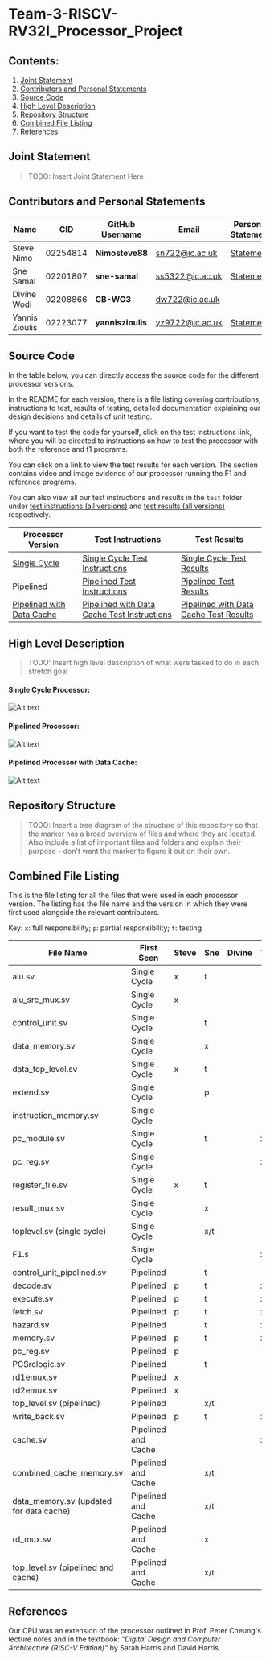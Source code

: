 # Team-3-RISCV-RV32I_Processor_Project

## Contents:
1. [Joint Statement](#joint-statement)  
2. [Contributors and Personal Statements](#contributors-and-personal-statements)  
3. [Source Code](#source-code)  
4. [High Level Description](#high-level-description)  
5. [Repository Structure](#repository-structure)  
6. [Combined File Listing](#combined-file-listing)  
7. [References](#references)  

## Joint Statement
>TODO: Insert Joint Statement Here

## Contributors and Personal Statements

| Name           | CID      | GitHub Username    | Email           | Personal Statement |
|----------------|----------|--------------------|-----------------|----------------------------|
| Steve Nimo     | 02254814 | **Nimosteve88**    | sn722@ic.ac.uk  | [Statement](statements/Steve.md)                  |
| Sne Samal      | 02201807 | **sne-samal**      | ss5322@ic.ac.uk | [Statement](statements/Sne.md)                  |
| Divine Wodi    | 02208866 | **CB-WO3**         | dw722@ic.ac.uk  |                            |
| Yannis Zioulis | 02223077 | **yanniszioulis** | yz9722@ic.ac.uk | [Statement](statements/Yannis.md)                  |

## Source Code
In the table below, you can directly access the source code for the different processor versions.

In the README for each version, there is a file listing covering contributions, instructions to test, results of testing, detailed documentation explaining our design decisions and details of unit testing.

If you want to test the code for yourself, click on the test instructions link, where you will be directed to instructions on how to test the processor with both the reference and f1 programs.

You can click on a link to view the test results for each version. The section contains video and image evidence of our processor running the F1 and reference programs. 

You can also view all our test instructions and results in the `test` folder under [test instructions (all versions)](https://github.com/Nimosteve88/Team-3-RISCV-RV32I_Processor_Project/tree/main/test#test-instructions-all-versions) and [test results (all versions)](https://github.com/Nimosteve88/Team-3-RISCV-RV32I_Processor_Project/tree/main/test#test-results-all-versions) respectively.   

| Processor Version         | Test Instructions | Test Results |
|---------------------------|--------------|----------------------|
| [Single Cycle](https://github.com/Nimosteve88/Team-3-RISCV-RV32I_Processor_Project/tree/main/rtl/single_cycle#readme)              | [Single Cycle Test Instructions](https://github.com/Nimosteve88/Team-3-RISCV-RV32I_Processor_Project/tree/main/rtl/single_cycle#testing-instructions)             |  [Single Cycle Test Results](https://github.com/Nimosteve88/Team-3-RISCV-RV32I_Processor_Project/tree/main/rtl/single_cycle#test-results)                    |
| [Pipelined](https://github.com/Nimosteve88/Team-3-RISCV-RV32I_Processor_Project/tree/main/rtl/pipelined#readme)                 | [Pipelined Test Instructions](https://github.com/Nimosteve88/Team-3-RISCV-RV32I_Processor_Project/blob/main/rtl/pipelined/README.md#testing-instructions)             |  [Pipelined Test Results](https://github.com/Nimosteve88/Team-3-RISCV-RV32I_Processor_Project/blob/main/rtl/pipelined/README.md#test-results)                    |
| [Pipelined with Data Cache](https://github.com/Nimosteve88/Team-3-RISCV-RV32I_Processor_Project/tree/main/rtl/cache#readme) |  [Pipelined with Data Cache Test Instructions](https://github.com/Nimosteve88/Team-3-RISCV-RV32I_Processor_Project/blob/main/rtl/cache/README.md#testing-instructions)            | [Pipelined with Data Cache Test Results](https://github.com/Nimosteve88/Team-3-RISCV-RV32I_Processor_Project/blob/main/rtl/cache/README.md#test-results)                     |

## High Level Description
> TODO: Insert high level description of what were tasked to do in each stretch goal

#### Single Cycle Processor:
![Alt text](images/image.png)

#### Pipelined Processor:
![Alt text](images/image-1.png)

#### Pipelined Processor with Data Cache:
![Alt text](images/image-2.png)

## Repository Structure
> TODO: Insert a tree diagram of the structure of this repository so that the marker has a broad overview of files and where they are located. Also include a list of important files and folders and explain their purpose - don't want the marker to figure it out on their own.

## Combined File Listing
This is the file listing for all the files that were used in each processor version. The listing has the file name and the version in which they were first used alongside the relevant contributors.

Key: `x`: full responsibility; `p`: partial responsibility; `t`: testing

| File Name                                                         | First Seen          | Steve | Sne | Divine | Yannis |
|-------------------------------------------------------------------|---------------------|-------|-----|--------|--------|
| alu.sv                                                            | Single Cycle        |   x    | t   |       |       |
| alu_src_mux.sv                                                    | Single Cycle        |   x    |     |       |       |
| control_unit.sv                                                   | Single Cycle        |       | t   |        |        |
| data_memory.sv                                                    | Single Cycle        |       | x   |        |        |
| data_top_level.sv                                                 | Single Cycle        |   x   | t   |        |        |
| extend.sv                                                         | Single Cycle        |       | p   |        |        |
| instruction_memory.sv                                             | Single Cycle        |       |     |        |        |
| pc_module.sv                                                      | Single Cycle        |       | t   |        | x      |
| pc_reg.sv                                                         | Single Cycle        |       |     |        | x      |
| register_file.sv                                                  | Single Cycle        |   x   | t   |        |        |
| result_mux.sv                                                     | Single Cycle        |       | x   |        |        |
| toplevel.sv (single cycle)                                        | Single Cycle        |       | x/t |        |        |
| F1.s                                                              | Single Cycle        |       |     |        | x      |
| control_unit_pipelined.sv                                         | Pipelined           |       | t   |        |        |
| decode.sv                                                         | Pipelined           |    p   | t   |        | x      |
| execute.sv                                                        | Pipelined           |   p    | t   |        | x      |
| fetch.sv                                                          | Pipelined           |    p   | t   |        | x      |
| hazard.sv                                                         | Pipelined           |       | t   |        | x      |
| memory.sv                                                         | Pipelined           |    p   | t   |        | x      |
| pc_reg.sv                                                         | Pipelined           |   p    |     |        |        |
| PCSrclogic.sv                                                     | Pipelined           |       | t   |        |        |
| rd1emux.sv                                                        | Pipelined           |    x   |     |        |        |
| rd2emux.sv                                                        | Pipelined           |    x  |     |        |        |
| top_level.sv (pipelined)                                          | Pipelined           |       | x/t |        |        |
| write_back.sv                                                     | Pipelined           |    p   | t   |        | x      |
| cache.sv                                                          | Pipelined and Cache |       |     |        | x      |
| combined_cache_memory.sv                                          | Pipelined and Cache |       | x/t |        |        |
| data_memory.sv (updated for data cache)                           | Pipelined and Cache |       | x/t |        |        |
| rd_mux.sv                                                         | Pipelined and Cache |       | x   |        |        |
| top_level.sv (pipelined and cache)                                | Pipelined and Cache |       | x/t |        |        |
## References
Our CPU was an extension of the processor outlined in Prof. Peter Cheung's lecture notes and in the textbook: _"Digital Design and Computer Architecture (RISC-V Edition)"_ by Sarah Harris and David Harris. 
